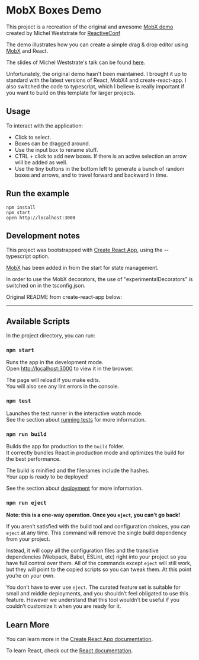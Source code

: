 MobX Boxes Demo
=====================

This project is a recreation of the original and awesome [MobX demo](https://github.com/mobxjs/mobx-reactive2015-demo) created by Michel Weststrate for [ReactiveConf](https://www.youtube.com/watch?v=FEwLwiizlk0)

The demo illustrates how you can create a simple drag & drop editor using [MobX](https://github.com/mobxjs/mobx) and React.

The slides of Michel Weststrate's talk can be found [here](https://docs.google.com/presentation/d/16hE-cxJ8C5XQVjql17krNAeYNF_9I3n3j13ho-KLWYU/edit#slide=id.p).

Unfortunately, the original demo hasn't been maintained. I brought it up to standard with the latest versions of React, MobX4 and create-react-app. I also switched the code to typescript, which I believe is really important if you want to build on this template for larger projects.

## Usage

To interact with the application:
* Click to select.
* Boxes can be dragged around.
* Use the input box to rename stuff.
* CTRL + click to add new boxes. If there is an active selection an arrow will be added as well.
* Use the tiny buttons in the bottom left to generate a bunch of random boxes and arrows, and to travel forward and backward in time.

## Run the example

```
npm install
npm start
open http://localhost:3000
```

## Development notes

This project was bootstrapped with [Create React App](https://github.com/facebook/create-react-app),
using the --typescript option.

[MobX](https://mobx.js.org/) has been added in from the start for state management.

In order to use the MobX decorators, the use of "experimentalDecorators" is switched on in the tsconfig.json.

Original README from create-react-app below:

---

## Available Scripts

In the project directory, you can run:

### `npm start`

Runs the app in the development mode.<br>
Open [http://localhost:3000](http://localhost:3000) to view it in the browser.

The page will reload if you make edits.<br>
You will also see any lint errors in the console.

### `npm test`

Launches the test runner in the interactive watch mode.<br>
See the section about [running tests](https://facebook.github.io/create-react-app/docs/running-tests) for more information.

### `npm run build`

Builds the app for production to the `build` folder.<br>
It correctly bundles React in production mode and optimizes the build for the best performance.

The build is minified and the filenames include the hashes.<br>
Your app is ready to be deployed!

See the section about [deployment](https://facebook.github.io/create-react-app/docs/deployment) for more information.

### `npm run eject`

**Note: this is a one-way operation. Once you `eject`, you can’t go back!**

If you aren’t satisfied with the build tool and configuration choices, you can `eject` at any time. This command will remove the single build dependency from your project.

Instead, it will copy all the configuration files and the transitive dependencies (Webpack, Babel, ESLint, etc) right into your project so you have full control over them. All of the commands except `eject` will still work, but they will point to the copied scripts so you can tweak them. At this point you’re on your own.

You don’t have to ever use `eject`. The curated feature set is suitable for small and middle deployments, and you shouldn’t feel obligated to use this feature. However we understand that this tool wouldn’t be useful if you couldn’t customize it when you are ready for it.

## Learn More

You can learn more in the [Create React App documentation](https://facebook.github.io/create-react-app/docs/getting-started).

To learn React, check out the [React documentation](https://reactjs.org/).
